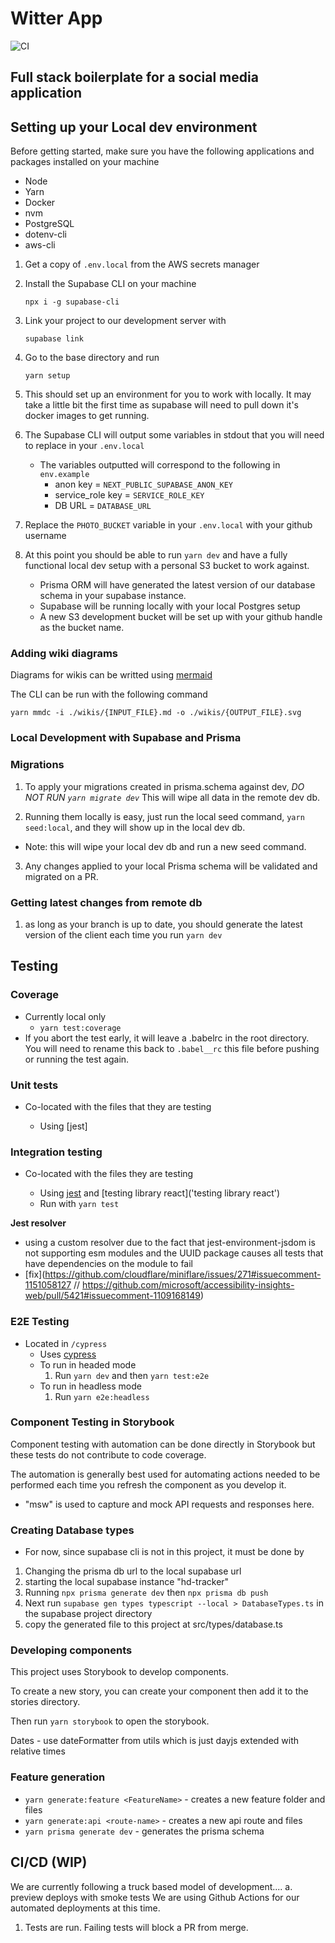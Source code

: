 # Witter App

![CI](https://github.com/lowboy-tropical/witter/actions/workflows/ci.yml/badge.svg)

## Full stack boilerplate for a social media application

## Setting up your Local dev environment

Before getting started, make sure you have the following applications and packages installed on your machine

- Node
- Yarn
- Docker
- nvm
- PostgreSQL
- dotenv-cli
- aws-cli

1. Get a copy of `.env.local` from the AWS secrets manager

2. Install the Supabase CLI on your machine

   `npx i -g supabase-cli`

3. Link your project to our development server with

   `supabase link`

4. Go to the base directory and run

   `yarn setup`

5. This should set up an environment for you to work with locally. It may take a little bit the first time as supabase
   will need to pull down it's docker images to get running.

6. The Supabase CLI will output some variables in stdout that you will need to replace in your `.env.local`

   - The variables outputted will correspond to the following in `env.example`
     - anon key = `NEXT_PUBLIC_SUPABASE_ANON_KEY`
     - service_role key = `SERVICE_ROLE_KEY`
     - DB URL = `DATABASE_URL`

7. Replace the `PHOTO_BUCKET` variable in your `.env.local` with your github username

8. At this point you should be able to run `yarn dev` and have a fully functional local dev setup with a personal S3
   bucket to work against.
   - Prisma ORM will have generated the latest version of our database schema in your supabase instance.
   - Supabase will be running locally with your local Postgres setup
   - A new S3 development bucket will be set up with your github handle as the bucket name.

### Adding wiki diagrams

Diagrams for wikis can be writted using [mermaid](https://mermaid-js.gitub.io/mermaid/)

The CLI can be run with the following command

`yarn mmdc -i ./wikis/{INPUT_FILE}.md -o ./wikis/{OUTPUT_FILE}.svg`

### Local Development with Supabase and Prisma

### Migrations

1. To apply your migrations created in prisma.schema against dev, _DO NOT RUN `yarn migrate dev`_ This will wipe all
   data in the remote dev db.

2. Running them locally is easy, just run the local seed command, `yarn seed:local`, and they will show up in the local
   dev db.

- Note: this will wipe your local dev db and run a new seed command.

3. Any changes applied to your local Prisma schema will be validated and migrated on a PR.

### Getting latest changes from remote db

1. as long as your branch is up to date, you should generate the latest version of the client each time you run
   `yarn dev`

## Testing

### Coverage

- Currently local only
  - `yarn test:coverage`
- If you abort the test early, it will leave a .babelrc in the root directory. You will need to rename this back to
  `.babel__rc` this file before pushing or running the test again.

### Unit tests

- Co-located with the files that they are testing

  - Using [jest]

### Integration testing

- Co-located with the files they are testing

  - Using [jest]('jest.io') and [testing library react]('testing library react')
  - Run with `yarn test`

**Jest resolver**

- using a custom resolver due to the fact that jest-environment-jsdom is not supporting esm modules and the UUID package
  causes all tests that have dependencies on the module to fail
- [fix](https://github.com/cloudflare/miniflare/issues/271#issuecomment-1151058127 //
  https://github.com/microsoft/accessibility-insights-web/pull/5421#issuecomment-1109168149)

### E2E Testing

- Located in `/cypress`
  - Uses [cypress]('cypress.io')
  - To run in headed mode
    1. Run `yarn dev` and then `yarn test:e2e`
  - To run in headless mode
    1. Run `yarn e2e:headless`

### Component Testing in Storybook

Component testing with automation can be done directly in Storybook but these tests do not contribute to code coverage.

The automation is generally best used for automating actions needed to be performed each time you refresh the component
as you develop it.

- "msw" is used to capture and mock API requests and responses here.

### Creating Database types

- For now, since supabase cli is not in this project, it must be done by

1. Changing the prisma db url to the local supabase url
2. starting the local supabase instance "hd-tracker"
3. Running `npx prisma generate dev` then `npx prisma db push`
4. Next run `supabase gen types typescript --local > DatabaseTypes.ts` in the supabase project directory
5. copy the generated file to this project at src/types/database.ts

### Developing components

This project uses Storybook to develop components.

To create a new story, you can create your component then add it to the stories directory.

Then run `yarn storybook` to open the storybook.

Dates - use dateFormatter from utils which is just dayjs extended with relative times

### Feature generation

- `yarn generate:feature <FeatureName>` - creates a new feature folder and files
- `yarn generate:api <route-name>` - creates a new api route and files
- `yarn prisma generate dev` - generates the prisma schema

## CI/CD (WIP)

We are currently following a truck based model of development.... a. preview deploys with smoke tests We are using
Github Actions for our automated deployments at this time.

1. Tests are run. Failing tests will block a PR from merge.
